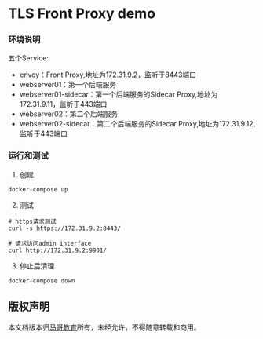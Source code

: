 # TLS Front Proxy demo

### 环境说明
五个Service:
- envoy：Front Proxy,地址为172.31.9.2，监听于8443端口
- webserver01：第一个后端服务
- webserver01-sidecar：第一个后端服务的Sidecar Proxy,地址为172.31.9.11，监听于443端口
- webserver02：第二个后端服务
- webserver02-sidecar：第二个后端服务的Sidecar Proxy,地址为172.31.9.12, 监听于443端口

### 运行和测试
1. 创建
```
docker-compose up
```

2. 测试
```
# https请求测试
curl -s https://172.31.9.2:8443/

# 请求访问admin interface
curl http://172.31.9.2:9901/
```

3. 停止后清理
```
docker-compose down
```

## 版权声明
本文档版本归[马哥教育](www.magedu.com)所有，未经允许，不得随意转载和商用。
